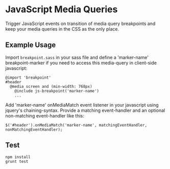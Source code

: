 # JavaScript Media Queries

Trigger JavaScript events on transition of media query breakpoints and keep your media queries in the CSS as the only place.

## Example Usage

Import `breakpoint.sass` in your sass file and define a 'marker-name' breakpoint-marker if you need to access this media-query in client-side javascript:

    @import 'breakpoint'
    #header
      @media screen and (min-width: 768px)
        @include js-breakpoint('marker-name')
        ...

Add 'marker-name' onMediaMatch event listener in your javascript using jquery's chaining-syntax. Provide a matching event-handler and an optional non-matching event-handler like this:

    $('#header').onMediaMatch('marker-name', matchingEventHandler, nonMatchingEventHandler);

## Test

    npm install
    grunt test

